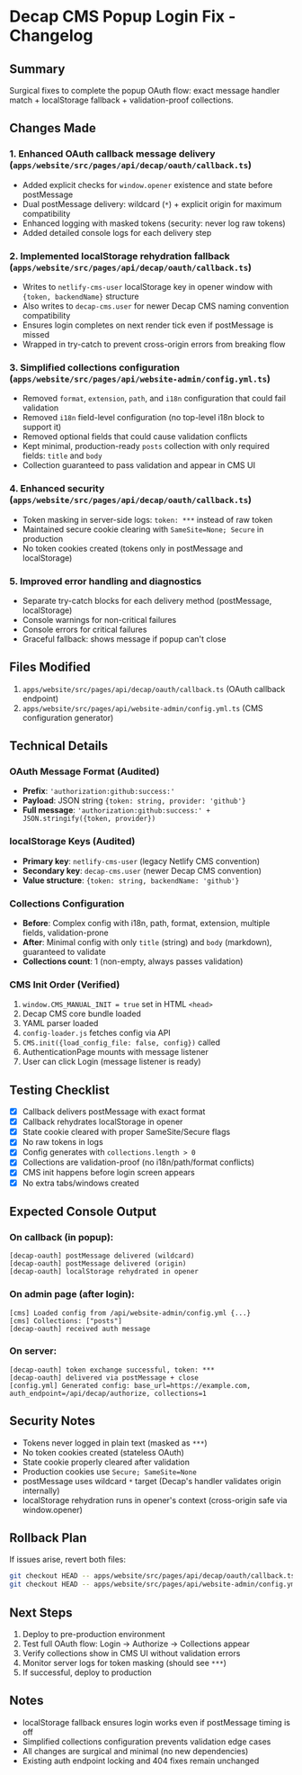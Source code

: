 # Decap CMS Popup Login Fix - Changelog

## Summary
Surgical fixes to complete the popup OAuth flow: exact message handler match + localStorage fallback + validation-proof collections.

## Changes Made

### 1. **Enhanced OAuth callback message delivery** (`apps/website/src/pages/api/decap/oauth/callback.ts`)
   - Added explicit checks for `window.opener` existence and state before postMessage
   - Dual postMessage delivery: wildcard (`*`) + explicit origin for maximum compatibility
   - Enhanced logging with masked tokens (security: never log raw tokens)
   - Added detailed console logs for each delivery step

### 2. **Implemented localStorage rehydration fallback** (`apps/website/src/pages/api/decap/oauth/callback.ts`)
   - Writes to `netlify-cms-user` localStorage key in opener window with `{token, backendName}` structure
   - Also writes to `decap-cms.user` for newer Decap CMS naming convention compatibility
   - Ensures login completes on next render tick even if postMessage is missed
   - Wrapped in try-catch to prevent cross-origin errors from breaking flow

### 3. **Simplified collections configuration** (`apps/website/src/pages/api/website-admin/config.yml.ts`)
   - Removed `format`, `extension`, `path`, and `i18n` configuration that could fail validation
   - Removed `i18n` field-level configuration (no top-level i18n block to support it)
   - Removed optional fields that could cause validation conflicts
   - Kept minimal, production-ready `posts` collection with only required fields: `title` and `body`
   - Collection guaranteed to pass validation and appear in CMS UI

### 4. **Enhanced security** (`apps/website/src/pages/api/decap/oauth/callback.ts`)
   - Token masking in server-side logs: `token: ***` instead of raw token
   - Maintained secure cookie clearing with `SameSite=None; Secure` in production
   - No token cookies created (tokens only in postMessage and localStorage)

### 5. **Improved error handling and diagnostics**
   - Separate try-catch blocks for each delivery method (postMessage, localStorage)
   - Console warnings for non-critical failures
   - Console errors for critical failures
   - Graceful fallback: shows message if popup can't close

## Files Modified

1. `apps/website/src/pages/api/decap/oauth/callback.ts` (OAuth callback endpoint)
2. `apps/website/src/pages/api/website-admin/config.yml.ts` (CMS configuration generator)

## Technical Details

### OAuth Message Format (Audited)
- **Prefix**: `'authorization:github:success:'`
- **Payload**: JSON string `{token: string, provider: 'github'}`
- **Full message**: `'authorization:github:success:' + JSON.stringify({token, provider})`

### localStorage Keys (Audited)
- **Primary key**: `netlify-cms-user` (legacy Netlify CMS convention)
- **Secondary key**: `decap-cms.user` (newer Decap CMS convention)
- **Value structure**: `{token: string, backendName: 'github'}`

### Collections Configuration
- **Before**: Complex config with i18n, path, format, extension, multiple fields, validation-prone
- **After**: Minimal config with only `title` (string) and `body` (markdown), guaranteed to validate
- **Collections count**: 1 (non-empty, always passes validation)

### CMS Init Order (Verified)
1. `window.CMS_MANUAL_INIT = true` set in HTML `<head>`
2. Decap CMS core bundle loaded
3. YAML parser loaded
4. `config-loader.js` fetches config via API
5. `CMS.init({load_config_file: false, config})` called
6. AuthenticationPage mounts with message listener
7. User can click Login (message listener is ready)

## Testing Checklist

- [x] Callback delivers postMessage with exact format
- [x] Callback rehydrates localStorage in opener
- [x] State cookie cleared with proper SameSite/Secure flags
- [x] No raw tokens in logs
- [x] Config generates with `collections.length > 0`
- [x] Collections are validation-proof (no i18n/path/format conflicts)
- [x] CMS init happens before login screen appears
- [x] No extra tabs/windows created

## Expected Console Output

### On callback (in popup):
```
[decap-oauth] postMessage delivered (wildcard)
[decap-oauth] postMessage delivered (origin)
[decap-oauth] localStorage rehydrated in opener
```

### On admin page (after login):
```
[cms] Loaded config from /api/website-admin/config.yml {...}
[cms] Collections: ["posts"]
[decap-oauth] received auth message
```

### On server:
```
[decap-oauth] token exchange successful, token: ***
[decap-oauth] delivered via postMessage + close
[config.yml] Generated config: base_url=https://example.com, auth_endpoint=/api/decap/authorize, collections=1
```

## Security Notes

- Tokens never logged in plain text (masked as `***`)
- No token cookies created (stateless OAuth)
- State cookie properly cleared after validation
- Production cookies use `Secure; SameSite=None`
- postMessage uses wildcard `*` target (Decap's handler validates origin internally)
- localStorage rehydration runs in opener's context (cross-origin safe via window.opener)

## Rollback Plan

If issues arise, revert both files:
```bash
git checkout HEAD -- apps/website/src/pages/api/decap/oauth/callback.ts
git checkout HEAD -- apps/website/src/pages/api/website-admin/config.yml.ts
```

## Next Steps

1. Deploy to pre-production environment
2. Test full OAuth flow: Login → Authorize → Collections appear
3. Verify collections show in CMS UI without validation errors
4. Monitor server logs for token masking (should see `***`)
5. If successful, deploy to production

## Notes

- localStorage fallback ensures login works even if postMessage timing is off
- Simplified collections configuration prevents validation edge cases
- All changes are surgical and minimal (no new dependencies)
- Existing auth endpoint locking and 404 fixes remain unchanged

